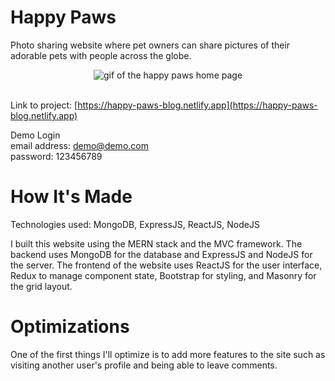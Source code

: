 # Happy Paws
Photo sharing website where pet owners can share pictures of their adorable pets with people across the globe.
<section align="center">
  <img src="https://user-images.githubusercontent.com/101219940/203858707-176619e0-de1c-4241-93dc-a1c51254034f.gif" alt="gif of the happy paws home page">
</section>

<br>

Link to project: [https://happy-paws-blog.netlify.app](https://happy-paws-blog.netlify.app)

Demo Login
<br>
email address: demo@demo.com
<br>
password: 123456789

# How It's Made
Technologies used: MongoDB, ExpressJS, ReactJS, NodeJS

I built this website using the MERN stack and the MVC framework. The backend uses MongoDB for the database and ExpressJS and NodeJS for the server. The frontend of the website uses ReactJS for the user interface, Redux to manage component state, Bootstrap for styling, and Masonry for the grid layout.


# Optimizations
One of the first things I'll optimize is to add more features to the site such as visiting another user's profile and being able to leave comments. 
